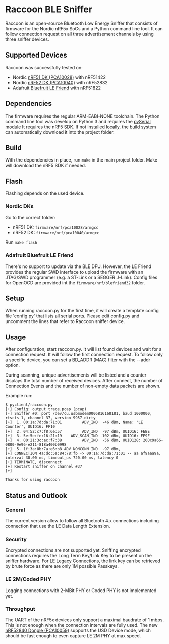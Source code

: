 # Raccoon BLE Sniffer

Raccoon is an open-source Bluetooth Low Energy Sniffer that consists of firmware for the Nordic nRF5x SoCs and a Python command line tool. It can follow connection request on all three advertisement channels by using three sniffer devices.

## Supported Devices

Raccoon was successfully tested on: 
 - Nordic [nRF51 DK (PCA10028)](https://www.nordicsemi.com/Software-and-Tools/Development-Kits/nRF51-DK/GetStarted) with nRF51422
 - Nordic [nRF52 DK (PCA10040)](https://www.nordicsemi.com/Software-and-Tools/Development-Kits/nRF52-DK/Getting-Started) with nRF52832
 - Adafruit [Bluefruit LE Friend](https://www.adafruit.com/product/2267) with nRF51822

## Dependencies

The firmware requires the regular ARM-EABI-NONE toolchain.
The Python command line tool was develop on Python 3 and requires the [pySerial module](https://pythonhosted.org/pyserial/)
It requires the nRF5 SDK. If not installed locally, the build system can automatically download it into the project folder.

## Build

With the dependencies in place, run `make` in the main project folder. Make will download the nRF5 SDK if needed.

## Flash

Flashing depends on the used device.

### Nordic DKs

Go to the correct folder:
- nRF51 DK: `firmware/nrf/pca10028/armgcc`
- nRF52 DK: `firmware/nrf/pca10040/armgcc`

Run `make flash`

### Adafruit Bluefruit LE Friend

There's no support to update via the BLE DFU. However, the LE Friend provides the regular SWD interface to upload the firmware with an JTAG/SWD programmer (e.g. a ST-Link or a SEGGER J-Link). Config files for OpenOCD are provided int the `firmware/nrf/blefriend32` folder.

## Setup

When running raccoon.py for the first time, it will create a template config file 'config.py' that lists all serial ports.
Please edit config.py and uncomment the lines that refer to Raccoon sniffer device.

## Usage

After configuration, start raccoon.py. It will list found devices and wait for a connection request. It will follow the first connection request. To follow only a specific device, you can set a BD_ADDR (MAC) filter with the --addr option.

During scanning, unique advertisements will be listed and a counter displays the total number of received devices.
After connect, the number of Connection Events and the number of non-empty data packets are shown.

Example run:

    $ pyclient/raccoon.py
    [+] Config: output trace.pcap (pcap)
    [-] Sniffer #0: port /dev/cu.usbmodem0006816168181, baud 1000000, rtscts 1, channel 37, version 9957-dirty
    [+]  1. 00:1a:7d:da:71:01         ADV_IND  -46 dBm, Name: 'LE Counter', UUID16: FF10
    [+]  2. 04:52:c7:f8:6e:57         ADV_IND  -97 dBm, UUID16: FEBE
    [+]  3. 5e:5e:fe:16:21:19    ADV_SCAN_IND -102 dBm, UUID16: FE9F
    [+]  4. 00:21:3c:ac:f7:38         ADV_IND  -56 dBm, UUID128: 200c9a66-0800-9e96-e211-818a400b0998
    [+]  5. 1f:3a:8b:7a:e6:b8 ADV_NONCONN_IND  -97 dBm,
    [+] CONNECTION 4a:dc:5a:84:78:fb -> 00:1a:7d:da:71:01 -- aa af9aaa9a, interval 30.00 ms, timeout_us 720.00 ms, latency 0
    [+] TERMINATE, disconnect
    [+] Restart sniffer on channel #37
    [+]

    Thanks for using raccoon


## Status and Outlook

### General
The current version allow to follow all Bluetooth 4.x connections including connection that use the LE Data Length Extension. 

### Security
Encrypted connections are not supported yet. Sniffing encrypted connections requires the Long Term Key/Link Key to be present on the sniffer hardware. For LE Legacy Connections, the link key can be retrieved by brute force as there are only 1M possible Passkeys.

### LE 2M/Coded PHY
Logging connections with 2-MBit PHY or Coded PHY is not implemented yet.

### Throughput
The UART of the nRF5x devices only support a maximal baudrate of 1 mbps. This is not enough when the connection intervals are fully used. The new [nRF52840 Dongle (PCA10059)](https://www.nordicsemi.com/Software-and-Tools/Development-Kits/nRF52840-Dongle/GetStarted) supports the USD Device mode, which should be fast enough to even capture LE 2M PHY at max speed.







